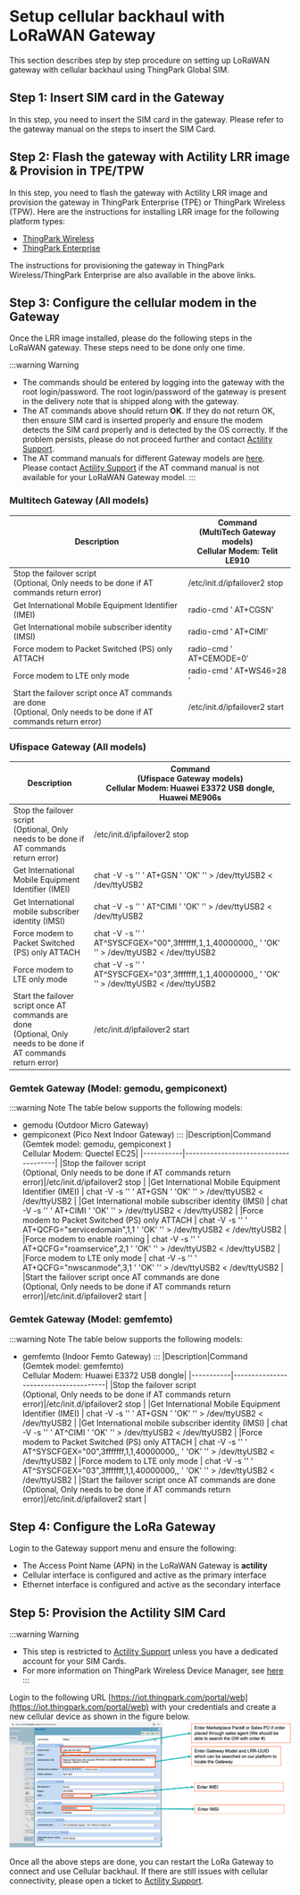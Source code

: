 # Setup cellular backhaul with LoRaWAN Gateway
This section describes step by step procedure on setting up LoRaWAN gateway with cellular backhaul using ThingPark Global SIM. 

## Step 1: Insert SIM card in the Gateway
In this step, you need to insert the SIM card in the gateway. Please refer to the gateway manual on the steps to insert the SIM Card.

## Step 2: Flash the gateway with Actility LRR image & Provision in TPE/TPW
In this step, you need to flash the gateway with Actility LRR image and provision the gateway in ThingPark Enterprise (TPE) or ThingPark Wireless (TPW). Here are the instructions for installing LRR image for the following platform types:
- [ThingPark Wireless](https://docs.thingpark.com/thingpark-wireless/7.2/docs/user-guide/manage-base-stations/install-thingpark-image/)
- [ThingPark Enterprise](https://docs.thingpark.com/thingpark-enterprise/7.2/docs/user-guide/manage-base-stations/install-thingpark-image/install-lrr-package/)

The instructions for provisioning the gateway in ThingPark Wireless/ThingPark Enterprise are also available in the above links.

## Step 3: Configure the cellular modem in the Gateway
Once the LRR image installed, please do the following steps in the LoRaWAN gateway. These steps need to be done only one time.

:::warning Warning
- The commands should be entered by logging into the gateway with the root login/password. The root login/password of the gateway is present in the delivery note that is shipped along with the gateway.
- The AT commands above should return **OK**. If they do not return OK, then ensure SIM card is inserted properly and ensure the modem detects the SIM card properly and is detected by the OS correctly. If the problem persists, please do not proceed further and contact [Actility Support](/D-Reference/FAQ_R/).
- The AT command manuals for different Gateway models are [here](/D-Reference/DocLibrary_R/#cellular-modem-at-command-manuals). Please contact [Actility Support](/D-Reference/FAQ_R/) if the AT command manual is not available for your LoRaWAN Gateway model. 
:::

### Multitech Gateway (All models)
|Description|Command</br>(MultiTech Gateway models)</br>Cellular Modem: Telit LE910|
|-----------|--------------------------------------|
|Stop the failover script </br>(Optional, Only needs to be done if AT commands return error)|/etc/init.d/ipfailover2 stop |
|Get International Mobile Equipment Identifier (IMEI)   | radio-cmd ' AT+CGSN' |
|Get International mobile subscriber identity (IMSI)   | radio-cmd ' AT+CIMI' |
|Force modem to Packet Switched (PS) only ATTACH | radio-cmd ' AT+CEMODE=0’|
|Force modem to LTE only mode | radio-cmd ' AT+WS46=28 ‘ |
|Start the failover script once AT commands are done </br>(Optional, Only needs to be done if AT commands return error)|/etc/init.d/ipfailover2 start |

### Ufispace Gateway (All models)
|Description|Command</br>(Ufispace Gateway models)</br>Cellular Modem: Huawei E3372 USB dongle, Huawei ME906s|
|-----------|--------------------------------------|
|Stop the failover script </br>(Optional, Only needs to be done if AT commands return error)|/etc/init.d/ipfailover2 stop |
|Get International Mobile Equipment Identifier (IMEI)   | chat -V -s '' ' AT+GSN ' 'OK' '' > /dev/ttyUSB2 < /dev/ttyUSB2  |
|Get International mobile subscriber identity (IMSI)   | chat -V -s '' ' AT\^CIMI ' 'OK' '' > /dev/ttyUSB2 < /dev/ttyUSB2  |
|Force modem to Packet Switched (PS) only ATTACH | chat -V -s '' ' AT\^SYSCFGEX=\"00\",3fffffff,1,1,40000000,, ' 'OK' '' > /dev/ttyUSB2 < /dev/ttyUSB2 |
|Force modem to LTE only mode  | chat -V -s '' ' AT\^SYSCFGEX=\"03\",3fffffff,1,1,40000000,, ' 'OK' '' > /dev/ttyUSB2 < /dev/ttyUSB2  |
|Start the failover script once AT commands are done </br>(Optional, Only needs to be done if AT commands return error)|/etc/init.d/ipfailover2 start |

### Gemtek Gateway (Model: gemodu, gempiconext)
:::warning Note
The table below supports the following models:
- gemodu (Outdoor Micro Gateway)
- gempiconext (Pico Next Indoor Gateway)
:::
|Description|Command</br>(Gemtek model: gemodu, gempiconext )</br>Cellular Modem: Quectel EC25|
|-----------|--------------------------------------|
|Stop the failover script </br>(Optional, Only needs to be done if AT commands return error)|/etc/init.d/ipfailover2 stop |
|Get International Mobile Equipment Identifier (IMEI)   | chat -V -s '' ' AT+GSN ' 'OK' '' > /dev/ttyUSB2 < /dev/ttyUSB2  |
|Get International mobile subscriber identity (IMSI)   | chat -V -s '' ' AT+CIMI ' 'OK' '' > /dev/ttyUSB2 < /dev/ttyUSB2  |
|Force modem to Packet Switched (PS) only ATTACH | chat -V -s '' ' AT+QCFG=\"servicedomain\",1,1 ' 'OK' '' > /dev/ttyUSB2 < /dev/ttyUSB2 |
|Force modem to enable roaming | chat -V -s '' ' AT+QCFG=\"roamservice\",2,1 ' 'OK' '' > /dev/ttyUSB2 < /dev/ttyUSB2 |
|Force modem to LTE only mode  | chat -V -s '' ' AT+QCFG=\"nwscanmode\",3,1 ' 'OK' '' > /dev/ttyUSB2 < /dev/ttyUSB2  |
|Start the failover script once AT commands are done </br>(Optional, Only needs to be done if AT commands return error)|/etc/init.d/ipfailover2 start |

### Gemtek Gateway (Model: gemfemto)
:::warning Note
The table below supports the following models:
- gemfemto (Indoor Femto Gateway)
:::
|Description|Command</br>(Gemtek model: gemfemto)</br>Cellular Modem: Huawei E3372 USB dongle|
|-----------|--------------------------------------|
|Stop the failover script </br>(Optional, Only needs to be done if AT commands return error)|/etc/init.d/ipfailover2 stop |
|Get International Mobile Equipment Identifier (IMEI)   | chat -V -s '' ' AT+GSN ' 'OK' '' > /dev/ttyUSB2 < /dev/ttyUSB2  |
|Get International mobile subscriber identity (IMSI)   | chat -V -s '' ' AT\^CIMI ' 'OK' '' > /dev/ttyUSB2 < /dev/ttyUSB2  |
|Force modem to Packet Switched (PS) only ATTACH | chat -V -s '' ' AT\^SYSCFGEX=\"00\",3fffffff,1,1,40000000,, ' 'OK' '' > /dev/ttyUSB2 < /dev/ttyUSB2 |
|Force modem to LTE only mode  | chat -V -s '' ' AT\^SYSCFGEX=\"03\",3fffffff,1,1,40000000,, ' 'OK' '' > /dev/ttyUSB2 < /dev/ttyUSB2  |
|Start the failover script once AT commands are done </br>(Optional, Only needs to be done if AT commands return error)|/etc/init.d/ipfailover2 start |

## Step 4: Configure the LoRa Gateway

Login to the Gateway support menu and ensure the following:
- The Access Point Name (APN) in the LoRaWAN Gateway is **actility**
- Cellular interface is configured and active as the primary interface
- Ethernet interface is configured and active as the secondary interface

## Step 5: Provision the Actility SIM Card
:::warning Warning
- This step is restricted to [Actility Support](/D-Reference/FAQ_R/) unless you have a dedicated account for your SIM Cards.
- For more information on ThingPark Wireless Device Manager, see [here](/B-Feature-Topics/DeviceManager_C/Overview.md)
:::

Login to the following URL [https://iot.thingpark.com/portal/web](https://iot.thingpark.com/portal/web) with your credentials and create a new cellular device as shown in the figure below.
![](./images/ProvisionAndActivateSIM.png)

Once all the above steps are done, you can restart the LoRa Gateway to connect and use Cellular backhaul. If there are still issues with cellular connectivity, please open a ticket to [Actility Support](/D-Reference/FAQ_R/).
